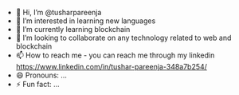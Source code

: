- 👋 Hi, I’m @tusharpareenja
- 👀 I’m interested in learning new languages
- 🌱 I’m currently learning blockchain
- 💞️ I’m looking to collaborate on any technology related to web and blockchain
- 📫 How to reach me - you can reach me through my linkedin https://www.linkedin.com/in/tushar-pareenja-348a7b254/
- 😄 Pronouns: ...
- ⚡ Fun fact: ...

<!---
tusharpareenja/tusharpareenja is a ✨ special ✨ repository because its `README.md` (this file) appears on your GitHub profile.
You can click the Preview link to take a look at your changes.
--->
